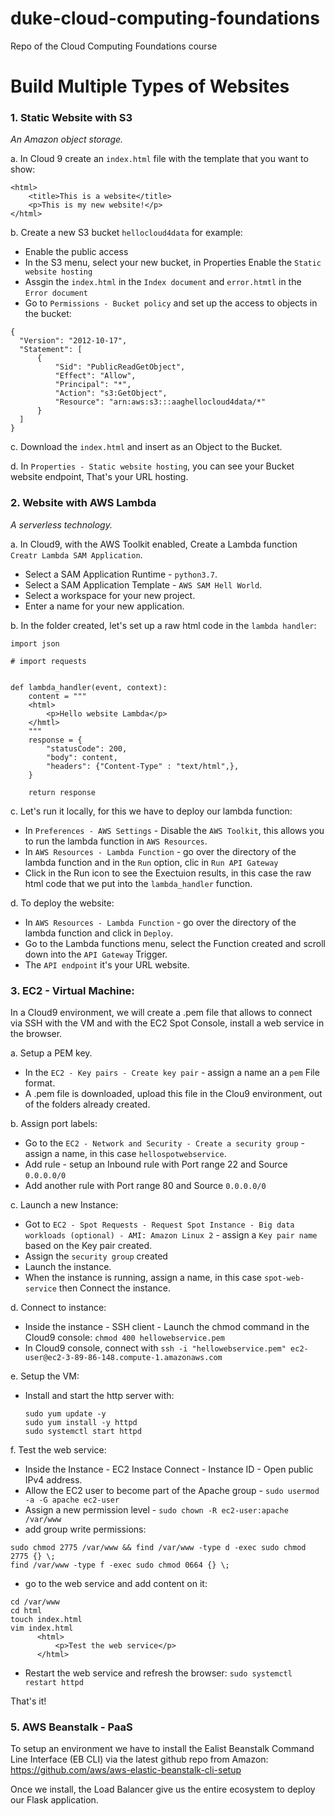 # duke-cloud-computing-foundations
Repo of the Cloud Computing Foundations course

# Build Multiple Types of Websites

### 1. Static Website with S3
*An Amazon object storage.*

a. In Cloud 9 create an `index.html` file with the template that you want to show:

```
<html>
    <title>This is a website</title>
    <p>This is my new website!</p>
</html>
```

b. Create a new S3 bucket `hellocloud4data` for example:
  * Enable the public access
  * In the S3 menu, select your new bucket, in Properties Enable the `Static website hosting`
  * Assgin the `index.html` in the `Index document` and `error.htmtl` in the `Error document`
  * Go to `Permissions - Bucket policy` and set up the access to objects in the bucket:
  
  ```
  {
    "Version": "2012-10-17",
    "Statement": [
        {
            "Sid": "PublicReadGetObject",
            "Effect": "Allow",
            "Principal": "*",
            "Action": "s3:GetObject",
            "Resource": "arn:aws:s3:::aaghellocloud4data/*"
        }
    ]
  }
  ```
c. Download the `index.html` and insert as an Object to the Bucket.

d. In `Properties - Static website hosting`, you can see your Bucket website endpoint, That's your URL hosting.

### 2. Website with AWS Lambda
*A serverless technology.*

a. In Cloud9, with the AWS Toolkit enabled, Create a Lambda function `Creatr Lambda SAM Application`.
  * Select a SAM Application Runtime - `python3.7`.
  * Select a SAM Application Template - `AWS SAM Hell World`.
  * Select a workspace for your new project.
  * Enter a name for your new application.

b. In the folder created, let's set up a raw html code in the `lambda handler`:

```
import json

# import requests


def lambda_handler(event, context):
    content = """
    <html>
        <p>Hello website Lambda</p>
    </hmtl>
    """
    response = {
        "statusCode": 200,
        "body": content,
        "headers": {"Content-Type" : "text/html",},
    }
    
    return response
```

c. Let's run it locally, for this we have to deploy our lambda function:
  * In `Preferences - AWS Settings` - Disable the `AWS Toolkit`, this allows you to run the lambda function in `AWS Resources`.
  * In `AWS Resources - Lambda Function` - go over the directory of the lambda function and in the `Run` option, clic in `Run API Gateway`
  * Click in the Run icon to see the Exectuion results, in this case the raw html code that we put into the `lambda_handler` function.

d. To deploy the website:
  * In `AWS Resources - Lambda Function` - go over the directory of the lambda function and click in `Deploy`.
  * Go to the Lambda functions menu, select the Function created and scroll down into the `API Gateway` Trigger.
  * The `API endpoint` it's your URL website.


### 3. EC2 - Virtual Machine:

In a Cloud9 environment, we will create a .pem file that allows to connect via SSH with the VM and with the EC2 Spot Console, install a web service in the browser.

a. Setup a PEM key.
  * In the `EC2 - Key pairs - Create key pair` - assign a name an a `pem` File format.
  * A .pem file is downloaded, upload this file in the Clou9 environment, out of the folders already created.

b. Assign port labels:
  * Go to the `EC2 - Network and Security - Create a security group` - assign a name, in this case `hellospotwebservice`.
  * Add rule - setup an Inbound rule with Port range 22 and Source `0.0.0.0/0`
  * Add another rule with Port range 80 and Source `0.0.0.0/0`

c. Launch a new Instance:
  * Got to `EC2 - Spot Requests - Request Spot Instance - Big data workloads (optional) - AMI: Amazon Linux 2` - assign a `Key pair name` based on the Key pair created.
  * Assign the `security group` created
  * Launch the instance.
  * When the instance is running, assign a name, in this case `spot-web-service` then Connect the instance.

d. Connect to instance:
  * Inside the instance - SSH client - Launch the chmod command in the Cloud9 console: `chmod 400 hellowebservice.pem`
  * In Cloud9 console, connect with `ssh -i "hellowebservice.pem" ec2-user@ec2-3-89-86-148.compute-1.amazonaws.com`

e. Setup the VM:
  * Install and start the http server with:
    ```
    sudo yum update -y
    sudo yum install -y httpd
    sudo systemctl start httpd
    ```
  
f. Test the web service: 
  * Inside the Instance - EC2 Instace Connect - Instance ID - Open public IPv4 address.
  * Allow the EC2 user to become part of the Apache group - `sudo usermod -a -G apache ec2-user`
  * Assign a new permission level - `sudo chown -R ec2-user:apache /var/www`
  * add group write permissions: 
  ```
  sudo chmod 2775 /var/www && find /var/www -type d -exec sudo chmod 2775 {} \;
  find /var/www -type f -exec sudo chmod 0664 {} \;
  ```
  * go to the web service and add content on it:
  ```
  cd /var/www
  cd html
  touch index.html
  vim index.html
        <html>
            <p>Test the web service</p>
        </html>
  ```
  * Restart the web service and refresh the browser: `sudo systemctl restart httpd`
 
 That's it!

### 5. AWS Beanstalk - PaaS
To setup an environment we have to install the Ealist Beanstalk Command Line Interface (EB CLI) via the latest github repo from Amazon: https://github.com/aws/aws-elastic-beanstalk-cli-setup

Once we install, the Load Balancer give us the entire ecosystem to deploy our Flask application.





